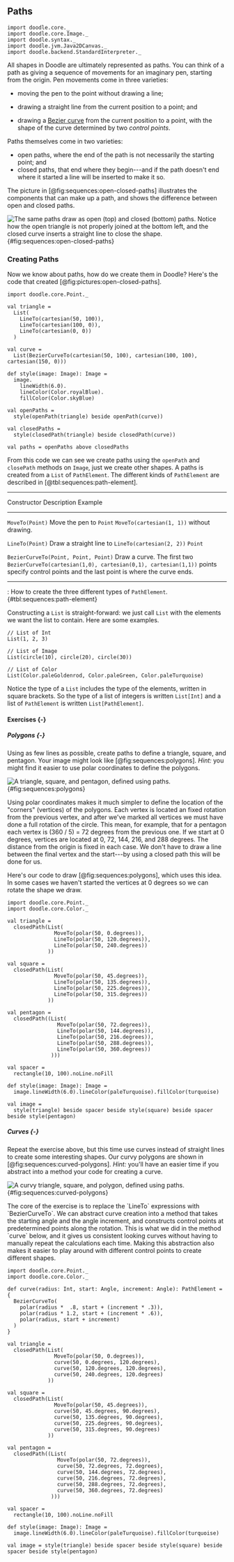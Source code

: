## Paths

```tut:invisible
import doodle.core._
import doodle.core.Image._
import doodle.syntax._
import doodle.jvm.Java2DCanvas._
import doodle.backend.StandardInterpreter._
```

All shapes in Doodle are ultimately represented as paths. You can think of a path as giving a sequence of movements for an imaginary pen, starting from the origin. Pen movements come in three varieties:

- moving the pen to the point without drawing a line;

- drawing a straight line from the current position to a point; and

- drawing a [Bezier curve][bezier-curve] from the current position to a point, with the shape of the curve determined by two *control points*.

Paths themselves come in two varieties:

- open paths, where the end of the path is not necessarily the starting point; and
- closed paths, that end where they begin---and if the path doesn't end where it started a line will be inserted to make it so.

The picture in [@fig:sequences:open-closed-paths] illustrates the components that can make up a path, and shows the difference between open and closed paths.

![The same paths draw as open (top) and closed (bottom) paths. Notice how the open triangle is not properly joined at the bottom left, and the closed curve inserts a straight line to close the shape.](./src/pages/sequences/open-closed-paths.png){#fig:sequences:open-closed-paths}

[bezier-curve]: https://en.wikipedia.org/wiki/Bézier_curve

### Creating Paths

Now we know about paths, how do we create them in Doodle? Here's the code that created [@fig:pictures:open-closed-paths].

```tut:book
import doodle.core.Point._

val triangle =
  List(
    LineTo(cartesian(50, 100)),
    LineTo(cartesian(100, 0)),
    LineTo(cartesian(0, 0))
  )

val curve =
  List(BezierCurveTo(cartesian(50, 100), cartesian(100, 100), cartesian(150, 0)))

def style(image: Image): Image =
  image.
    lineWidth(6.0).
    lineColor(Color.royalBlue).
    fillColor(Color.skyBlue)

val openPaths =
  style(openPath(triangle) beside openPath(curve))

val closedPaths =
  style(closedPath(triangle) beside closedPath(curve))

val paths = openPaths above closedPaths
```

From this code we can see we create paths using the `openPath` and `closePath` methods on `Image`, just we create other shapes. A paths is created from a `List` of `PathElement`. The different kinds of `PathElement` are described in [@tbl:sequences:path-element].


---------------------------------------------------------------------------------------------
Constructor                          Description                 Example
------------------------------------ --------------------------- ----------------------------
`MoveTo(Point)`                      Move the pen to `Point`     `MoveTo(cartesian(1, 1))`
                                     without drawing.

`LineTo(Point)`                      Draw a straight line to     `LineTo(cartesian(2, 2))`
                                     `Point`

`BezierCurveTo(Point, Point, Point)` Draw a curve. The first two `BezierCurveTo(cartesian(1,0), cartesian(0,1), cartesian(1,1))`
                                     points specify control
                                     points and the last point is
                                     where the curve ends.

---------------------------------------------------------------------------------------------

: How to create the three different types of `PathElement`. {#tbl:sequences:path-element}

Constructing a `List` is straight-forward: we just call `List` with the elements we want the list to contain. Here are some examples.

```tut:book
// List of Int
List(1, 2, 3)

// List of Image
List(circle(10), circle(20), circle(30))

// List of Color
List(Color.paleGoldenrod, Color.paleGreen, Color.paleTurquoise)
```

Notice the type of a `List` includes the type of the elements, written in square brackets. So the type of a list of integers is written `List[Int]` and a list of `PathElement` is written `List[PathElement]`.

#### Exercises {-}

##### Polygons {-}

Using as few lines as possible, create paths to define a triangle, square, and pentagon. Your image might look like [@fig:sequences:polygons]. *Hint:* you might find it easier to use polar coordinates to define the polygons.

![A triangle, square, and pentagon, defined using paths.](./src/pages/sequences/polygons.png){#fig:sequences:polygons}

<div class="solution">
Using polar coordinates makes it much simpler to define the location of the "corners" (vertices) of the polygons. Each vertex is located an fixed rotation from the previous vertex, and after we've marked all vertices we must have done a full rotation of the circle. This mean, for example, that for a pentagon each vertex is (360 / 5) = 72 degrees from the previous one. If we start at 0 degrees, vertices are located at 0, 72, 144, 216, and 288 degrees. The distance from the origin is fixed in each case. We don't have to draw a line between the final vertex and the start---by using a closed path this will be done for us.

Here's our code to draw [@fig:sequences:polygons], which uses this idea. In some cases we haven't started the vertices at 0 degrees so we can rotate the shape we draw.

```tut:book
import doodle.core.Point._
import doodle.core.Color._

val triangle =
  closedPath(List(
               MoveTo(polar(50, 0.degrees)),
               LineTo(polar(50, 120.degrees)),
               LineTo(polar(50, 240.degrees))
             ))

val square =
  closedPath(List(
               MoveTo(polar(50, 45.degrees)),
               LineTo(polar(50, 135.degrees)),
               LineTo(polar(50, 225.degrees)),
               LineTo(polar(50, 315.degrees))
             ))

val pentagon =
  closedPath((List(
                MoveTo(polar(50, 72.degrees)),
                LineTo(polar(50, 144.degrees)),
                LineTo(polar(50, 216.degrees)),
                LineTo(polar(50, 288.degrees)),
                LineTo(polar(50, 360.degrees))
              )))

val spacer =
  rectangle(10, 100).noLine.noFill

def style(image: Image): Image =
  image.lineWidth(6.0).lineColor(paleTurquoise).fillColor(turquoise)

val image = 
  style(triangle) beside spacer beside style(square) beside spacer beside style(pentagon)
```
</div>

##### Curves {-}

Repeat the exercise above, but this time use curves instead of straight lines to create some interesting shapes. Our curvy polygons are shown in [@fig:sequences:curved-polygons]. *Hint:* you'll have an easier time if you abstract into a method your code for creating a curve.

![A curvy triangle, square, and polygon, defined using paths.](./src/pages/sequences/curved-polygons.png){#fig:sequences:curved-polygons}

<div class="solution">
The core of the exercise is to replace the `LineTo` expressions with `BezierCurveTo`. We can abstract curve creation into a method that takes the starting angle and the angle increment, and constructs control points at predetermined points along the rotation. This is what we did in the method `curve` below, and it gives us consistent looking curves without having to manually repeat the calculations each time. Making this abstraction also makes it easier to play around with different control points to create different shapes.

```tut:book
import doodle.core.Point._
import doodle.core.Color._

def curve(radius: Int, start: Angle, increment: Angle): PathElement = {
  BezierCurveTo(
    polar(radius *  .8, start + (increment * .3)),
    polar(radius * 1.2, start + (increment * .6)),
    polar(radius, start + increment)
  )
}

val triangle =
  closedPath(List(
               MoveTo(polar(50, 0.degrees)),
               curve(50, 0.degrees, 120.degrees),
               curve(50, 120.degrees, 120.degrees),
               curve(50, 240.degrees, 120.degrees)
             ))

val square =
  closedPath(List(
               MoveTo(polar(50, 45.degrees)),
               curve(50, 45.degrees, 90.degrees),
               curve(50, 135.degrees, 90.degrees),
               curve(50, 225.degrees, 90.degrees),
               curve(50, 315.degrees, 90.degrees)
             ))

val pentagon =
  closedPath((List(
                MoveTo(polar(50, 72.degrees)),
                curve(50, 72.degrees, 72.degrees),
                curve(50, 144.degrees, 72.degrees),
                curve(50, 216.degrees, 72.degrees),
                curve(50, 288.degrees, 72.degrees),
                curve(50, 360.degrees, 72.degrees)
              )))

val spacer =
  rectangle(10, 100).noLine.noFill

def style(image: Image): Image =
  image.lineWidth(6.0).lineColor(paleTurquoise).fillColor(turquoise)

val image = style(triangle) beside spacer beside style(square) beside spacer beside style(pentagon)
```
</div>
